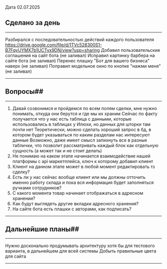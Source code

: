 
Дата 02.07.2025

## Сделано за день ##
------------------------------------------------------------------------
Разбирался с последовательностью действий каждого пользователя https://drive.google.com/file/d/1TVc528300S1-B7FqvUYMX7b1UCTyx9DN/view?usp=sharing
Добавил пользовательские соглашения на сайт бота  (не заливал)
Исправил картинку барбера на сайте бота (не заливал)
Перенес плашку "Бот для вашего бизнеса" наверх (не заливал)
Поправил модельное окно по кнопке "нажми меня" (не заливал)
___________________________________________________________
## Вопросы##
------------------------------------------------------------------------
1. Давай созвонимся и пройдемся по всем полям сделки, мне нужно понимать, откуда они берутся и где мы их храним
   Сейчас по факту получается что у нас есть таблица с данными, которые использовались в таблицах у Илюхи, но данных для шторки там почти нет
   Теоретически, можно сделать хороший запрос в бд, в котором будет указываться по каким разделам нас интересуют данные
   Возможно, даже имеет смысл запихнуть все в разные таблички, что позволит рассматривать каждый блок как отдельную сущность (а может так и не стоит делать)
2. Не понимаю на каком этапе начинается взаимодействие нашей платформы с api маркетплейса, ключ к которому добавил клиент
3. Клиент на данном этапе может в любой момент редактировать тз сделку?
4. Есть ли у нас сейчас вообще клиент или мы должны отточить именно работу склада и пока вся информация будет заполняться ручками сотрудников?
5. С какого момента товар начинает отображаться в адресном хранении?
6. Как будут выглядеть другие вкладки адресного хранения?
7. На сайте бота есть плашки с авторами, как подписать?
________________________________________________________________________
## Дальнейшие планы##
------------------------------------------------------------------------
Нужно досконально продумывать архитектуру хотя бы для тестового варианта, в дальнейшем для всей системы
Добыть правильные цвета для сайта
________________________________________________________________________
